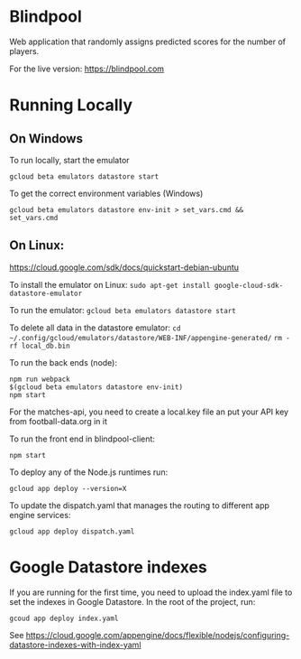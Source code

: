 # Blindpool
Web application that randomly assigns predicted scores for the number of players.

For the live version:
https://blindpool.com

# Running Locally
## On Windows
To run locally, start the emulator

```gcloud beta emulators datastore start```

To get the correct environment variables (Windows)

```gcloud beta emulators datastore env-init > set_vars.cmd && set_vars.cmd```

## On Linux:
https://cloud.google.com/sdk/docs/quickstart-debian-ubuntu

To install the emulator on Linux:
```sudo apt-get install google-cloud-sdk-datastore-emulator```

To run the emulator:
```gcloud beta emulators datastore start```

To delete all data in the datastore emulator:
```cd ~/.config/gcloud/emulators/datastore/WEB-INF/appengine-generated/```
```rm -rf local_db.bin```

To run the back ends (node):

```
npm run webpack
$(gcloud beta emulators datastore env-init)
npm start
```

For the matches-api, you need to create a local.key file an put your API key from football-data.org in it

To run the front end in blindpool-client:

```npm start```

To deploy any of the Node.js runtimes run:

```gcloud app deploy --version=X```

To update the dispatch.yaml that manages the routing to different app engine services:

```gcloud app deploy dispatch.yaml```

# Google Datastore indexes
If you are running for the first time, you need to upload the index.yaml file to set the indexes in Google Datastore.
In the root of the project, run:
```
gcoud app deploy index.yaml
```

See https://cloud.google.com/appengine/docs/flexible/nodejs/configuring-datastore-indexes-with-index-yaml
